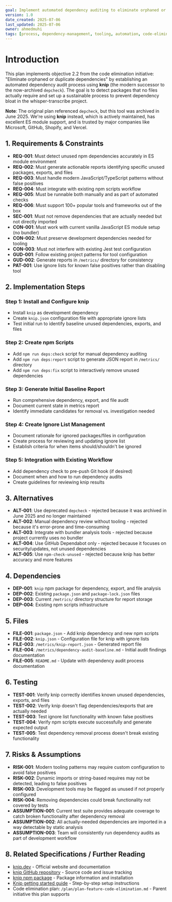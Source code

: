 ```yaml
---
goal: Implement automated dependency auditing to eliminate orphaned or duplicate dependencies
version: 1.0
date_created: 2025-07-06
last_updated: 2025-07-06
owner: ahmedmuhi
tags: [process, dependency-management, tooling, automation, code-elimination]
---
```


# Introduction

This plan implements objective 2.2 from the code elimination initiative: "Eliminate orphaned or duplicate dependencies" by establishing an automated dependency audit process using **knip** (the modern successor to the now-archived `depcheck`). The goal is to detect packages that no files actually require and set up a sustainable process to prevent dependency bloat in the whisper-transcribe project.

**Note**: The original plan referenced `depcheck`, but this tool was archived in June 2025. We're using **knip** instead, which is actively maintained, has excellent ES module support, and is trusted by major companies like Microsoft, GitHub, Shopify, and Vercel.

## 1. Requirements & Constraints

- **REQ-001**: Must detect unused npm dependencies accurately in ES module environment
- **REQ-002**: Must generate actionable reports identifying specific unused packages, exports, and files
- **REQ-003**: Must handle modern JavaScript/TypeScript patterns without false positives
- **REQ-004**: Must integrate with existing npm scripts workflow
- **REQ-005**: Must be runnable both manually and as part of automated checks
- **REQ-006**: Must support 100+ popular tools and frameworks out of the box
- **SEC-001**: Must not remove dependencies that are actually needed but not directly imported
- **CON-001**: Must work with current vanilla JavaScript ES module setup (no bundler)
- **CON-002**: Must preserve development dependencies needed for tooling
- **CON-003**: Must not interfere with existing Jest test configuration
- **GUD-001**: Follow existing project patterns for tool configuration
- **GUD-002**: Generate reports in `/metrics/` directory for consistency
- **PAT-001**: Use ignore lists for known false positives rather than disabling tool

## 2. Implementation Steps

### Step 1: Install and Configure knip
- Install `knip` as development dependency
- Create `knip.json` configuration file with appropriate ignore lists
- Test initial run to identify baseline unused dependencies, exports, and files

### Step 2: Create npm Scripts
- Add `npm run deps:check` script for manual dependency auditing
- Add `npm run deps:report` script to generate JSON report in `/metrics/` directory
- Add `npm run deps:fix` script to interactively remove unused dependencies

### Step 3: Generate Initial Baseline Report
- Run comprehensive dependency, export, and file audit
- Document current state in metrics report
- Identify immediate candidates for removal vs. investigation needed

### Step 4: Create Ignore List Management
- Document rationale for ignored packages/files in configuration
- Create process for reviewing and updating ignore list
- Establish criteria for when items should/shouldn't be ignored

### Step 5: Integration with Existing Workflow
- Add dependency check to pre-push Git hook (if desired)
- Document when and how to run dependency audits
- Create guidelines for reviewing knip results

## 3. Alternatives

- **ALT-001**: Use deprecated `depcheck` - rejected because it was archived in June 2025 and no longer maintained
- **ALT-002**: Manual dependency review without tooling - rejected because it's error-prone and time-consuming
- **ALT-003**: Integrate with bundler analysis tools - rejected because project currently uses no bundler
- **ALT-004**: Use GitHub Dependabot only - rejected because it focuses on security/updates, not unused dependencies
- **ALT-005**: Use `npm-check-unused` - rejected because knip has better accuracy and more features

## 4. Dependencies

- **DEP-001**: `knip` npm package for dependency, export, and file analysis
- **DEP-002**: Existing `package.json` and `package-lock.json` files
- **DEP-003**: Current `/metrics/` directory structure for report storage
- **DEP-004**: Existing npm scripts infrastructure

## 5. Files

- **FILE-001**: `package.json` - Add knip dependency and new npm scripts
- **FILE-002**: `knip.json` - Configuration file for knip with ignore lists
- **FILE-003**: `/metrics/knip-report.json` - Generated report file
- **FILE-004**: `/metrics/dependency-audit-baseline.md` - Initial audit findings documentation
- **FILE-005**: `README.md` - Update with dependency audit process documentation

## 6. Testing

- **TEST-001**: Verify knip correctly identifies known unused dependencies, exports, and files
- **TEST-002**: Verify knip doesn't flag dependencies/exports that are actually needed
- **TEST-003**: Test ignore list functionality with known false positives
- **TEST-004**: Verify npm scripts execute successfully and generate expected output
- **TEST-005**: Test dependency removal process doesn't break existing functionality

## 7. Risks & Assumptions

- **RISK-001**: Modern tooling patterns may require custom configuration to avoid false positives
- **RISK-002**: Dynamic imports or string-based requires may not be detected, leading to false positives
- **RISK-003**: Development tools may be flagged as unused if not properly configured
- **RISK-004**: Removing dependencies could break functionality not covered by tests
- **ASSUMPTION-001**: Current test suite provides adequate coverage to catch broken functionality after dependency removal
- **ASSUMPTION-002**: All actually-needed dependencies are imported in a way detectable by static analysis
- **ASSUMPTION-003**: Team will consistently run dependency audits as part of development workflow

## 8. Related Specifications / Further Reading

- [knip.dev](https://knip.dev/) - Official website and documentation
- [knip GitHub repository](https://github.com/webpro-nl/knip) - Source code and issue tracking
- [knip npm package](https://www.npmjs.com/package/knip) - Package information and installation
- [Knip getting started guide](https://knip.dev/overview/getting-started) - Step-by-step setup instructions
- Code elimination plan: `/plan/plan-feature-code-elimination.md` - Parent initiative this plan supports
